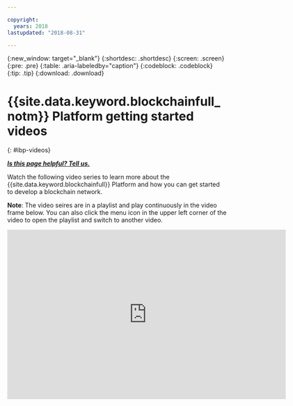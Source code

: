 ```yaml
---

copyright:
  years: 2018
lastupdated: "2018-08-31"

---
```


{:new_window: target="_blank"}
{:shortdesc: .shortdesc}
{:screen: .screen}
{:pre: .pre}
{:table: .aria-labeledby="caption"}
{:codeblock: .codeblock}
{:tip: .tip}
{:download: .download}


# {{site.data.keyword.blockchainfull_notm}} Platform getting started videos
{: #ibp-videos}


***[Is this page helpful? Tell us.](https://www.surveygizmo.com/s3/4501493/IBM-Blockchain-Documentation)***


Watch the following video series to learn more about the {{site.data.keyword.blockchainfull}} Platform and how you can get started to develop a blockchain network.

**Note**: The video seires are in a playlist and play continuously in the video frame below. You can also click the menu icon in the upper left corner of the video to open the playlist and switch to another video.

<iframe class="embed-responsive-item" id="youtubeplayer" title="Starter Plan videos" type="text/html" width="640" height="390" src="https://www.youtube.com/embed?listType=playlist&list=PL7LSy0eQMvjvBdal2mm74JlcNGMXYSGOe" frameborder="0" webkitallowfullscreen mozallowfullscreen allowfullscreen> </iframe>
